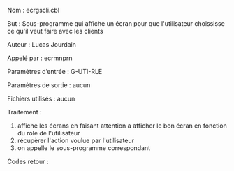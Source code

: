 Nom : ecrgscli.cbl

But : Sous-programme qui affiche un écran pour que l'utilisateur choississe ce qu'il veut faire avec les clients

Auteur : Lucas Jourdain

Appelé par : ecrmnprn 

Paramètres d’entrée : G-UTI-RLE

Paramètres de sortie : aucun

Fichiers utilisés : aucun

Traitement : 
1. affiche les écrans en faisant attention a afficher le bon écran en fonction du role de l'utilisateur
2. récupèrer l'action voulue par l'utilisateur
3. on appelle le sous-programme correspondant

Codes retour : 